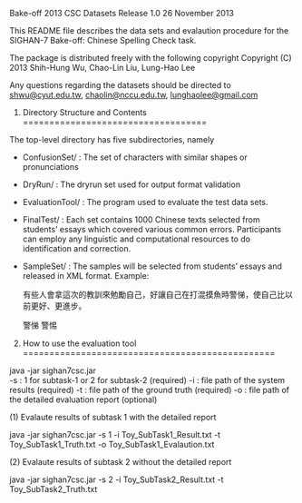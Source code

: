 Bake-off 2013 CSC Datasets
Release 1.0
26 November 2013

This README file describes the data sets and evalaution procedure for the
SIGHAN-7 Bake-off: Chinese Spelling Check task.

The package is distributed freely with the following copyright
Copyright (C) 2013 Shih-Hung Wu, Chao-Lin Liu, Lung-Hao Lee
                   
Any questions regarding the datasets should be directed to
shwu@cyut.edu.tw, chaolin@nccu.edu.tw, lunghaolee@gmail.com


1. Directory Structure and Contents
===================================

The top-level directory has five subdirectories, namely

- ConfusionSet/  : The set of characters with similar shapes or pronunciations

- DryRun/  : The dryrun set used for output format validation
              
- EvaluationTool/  : The program used to evaluate the test data sets.  
              
- FinalTest/  : Each set contains 1000 Chinese texts selected from students’ essays which covered various common errors.
               Participants can employ any linguistic and computational resources to do identification and correction.

- SampleSet/  : The samples will be selected from students’ essays and released in XML format.
		Example:
		<DOC Nid="00018">
		<p>有些人會拿這次的教訓來勉勵自己，好讓自己在打混摸魚時警悌，使自己比以前更好、更進步。 </p>
	  <TEXT>
			<MISTAKE wrong_position=28>
				<wrong>警悌</wrong>
				<correct>警惕</correct>
			</MISTAKE>
    </TEXT>
    </DOC>
    
2. How to use the evaluation tool
================================================

java -jar sighan7csc.jar    
	-s : 1 for subtask-1 or 2 for subtask-2 (required)
  -i : file path of the system results (required)
  -t : file path of the ground truth (required)
  -o : file path of the detailed evaluation report (optional) 
  
(1) Evalaute results of subtask 1 with the detailed report
 
java -jar sighan7csc.jar -s 1 -i Toy_SubTask1_Result.txt -t Toy_SubTask1_Truth.txt -o Toy_SubTask1_Evalaution.txt

(2) Evalaute results of subtask 2 without the detailed report 

java -jar sighan7csc.jar -s 2 -i Toy_SubTask2_Result.txt -t Toy_SubTask2_Truth.txt    
